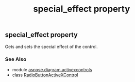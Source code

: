 ﻿---
title: special_effect property
second_title: Aspose.Diagram for Python via .NET API References
description: 
type: docs
weight: 220
url: /python-net/aspose.diagram.activexcontrols/radiobuttonactivexcontrol/special_effect/
is_root: false
---

## special_effect property


Gets and sets the special effect of the control.

### See Also
* module [aspose.diagram.activexcontrols](../../)
* class [RadioButtonActiveXControl](/diagram/python-net/aspose.diagram.activexcontrols/radiobuttonactivexcontrol)
